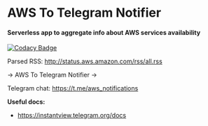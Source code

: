 # AWS To Telegram Notifier

#### Serverless app to aggregate info about AWS services availability

[![Codacy Badge](https://api.codacy.com/project/badge/Grade/aff7f2c84f6441f0b7c43cfce5370433)](https://www.codacy.com/app/vinogradov-max97/aws-to-telegram-notifier?utm_source=github.com&amp;utm_medium=referral&amp;utm_content=MaxVinogradov/aws-to-telegram-notifier&amp;utm_campaign=Badge_Grade)

Parsed RSS: http://status.aws.amazon.com/rss/all.rss

  -> AWS To Telegram Notifier ->

Telegram chat: https://t.me/aws_notifications

**Useful docs:**
*  https://instantview.telegram.org/docs
